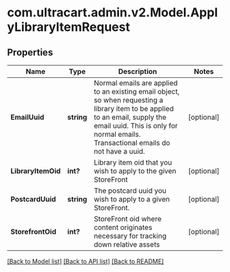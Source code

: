 # com.ultracart.admin.v2.Model.ApplyLibraryItemRequest
## Properties

Name | Type | Description | Notes
------------ | ------------- | ------------- | -------------
**EmailUuid** | **string** | Normal emails are applied to an existing email object, so when requesting a library item to be applied to an email, supply the email uuid.  This is only for normal emails.  Transactional emails do not have a uuid. | [optional] 
**LibraryItemOid** | **int?** | Library item oid that you wish to apply to the given StoreFront | [optional] 
**PostcardUuid** | **string** | The postcard uuid you wish to apply to a given StoreFront. | [optional] 
**StorefrontOid** | **int?** | StoreFront oid where content originates necessary for tracking down relative assets | [optional] 


[[Back to Model list]](../README.md#documentation-for-models) [[Back to API list]](../README.md#documentation-for-api-endpoints) [[Back to README]](../README.md)

